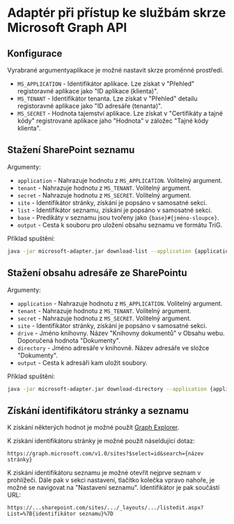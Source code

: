 # Adaptér při přístup ke službám skrze Microsoft Graph API

## Konfigurace
Vyrabrané argumentyaplikace je možné nastavit skrze proměnné prostředí.
- `MS_APPLICATION` - Identifikátor aplikace.
  Lze získat v "Přehled" registoravné aplikace jako "ID aplikace (klienta)". 
- `MS_TENANT` - Identifikátor tenanta.
  Lze získat v "Přehled" detailu registoravné aplikace jako "ID adresáře (tenanta)".
- `MS_SECRET` - Hodnota tajemství aplikace.
  Lze získat v "Certifikáty a tajné kódy" registrované aplikace jaho "Hodnota" v záložec "Tajné kódy klienta".

## Stažení SharePoint seznamu

Argumenty:
- `application` - Nahrazuje hodnotu z `MS_APPLICATION`. Volitelný argument.
- `tenant` - Nahrazuje hodnotu z `MS_TENANT`. Volitelný argument.
- `secret` - Nahrazuje hodnotu z `MS_SECRET`. Volitelný argument.
- `site` - Identifikátor stránky, získání je popsáno v samosatné sekci.
- `list` - Identifikátor seznamu, získání je popsáno v samosatné sekci.
- `base` - Predikáty v seznamu jsou tvořeny jako `{base}#{jméno-sloupce}`.
- `output` - Cesta k souboru pro uložení obsahu seznamu ve formátu TriG.

Příklad spuštění:
```bash
java -jar microsoft-adapter.jar download-list --application {application} --tenant {tenant} --secret {secret} --site {site} --list {list} --base {base URL} --output {output}
```

## Stažení obsahu adresáře ze SharePointu

Argumenty:
- `application` - Nahrazuje hodnotu z `MS_APPLICATION`. Volitelný argument.
- `tenant` - Nahrazuje hodnotu z `MS_TENANT`. Volitelný argument.
- `secret` - Nahrazuje hodnotu z `MS_SECRET`. Volitelný argument.
- `site` - Identifikátor stránky, získání je popsáno v samosatné sekci.
- `drive` - Jméno knihovny.
  Název "Knihovny dokumentů" v Obsahu webu. Doporučená hodnota "Dokumenty".
- `directory` - Jméno adresáře v knihovně.
  Název adresáře ve složce "Dokumenty".
- `output` - Cesta k adresáři kam uložit soubory.

Příklad spuštění:
```bash
java -jar microsoft-adapter.jar download-directory --application {application} --tenant {tenant} --secret {secret} --site {site} --drive {drive} --directory {directory} --output {output}
```

## Získání identifikátoru stránky a seznamu
K získání některých hodnot je možné použít [Graph Explorer](https://developer.microsoft.com/en-us/graph/graph-explorer).

K získání identifikátoru stránky je možné použít náseldující dotaz:
```
https://graph.microsoft.com/v1.0/sites?$select=id&search={název stránky}
```

K ziskání identifikátoru seznamu je možné otevřít nejprve seznam v prohlížeči.
Dále pak v sekci nastavení, tlačítko kolečka vpravo nahoře, je možné se navigovat na "Nastavení seznamu".
Identifikátor je pak součástí URL:
```
https://...sharepoint.com/sites/.../_layouts/.../listedit.aspx?List=%7B{identifikátor seznamu}%7D
```
